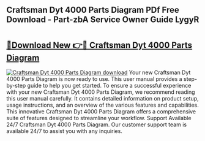 ## Craftsman Dyt 4000 Parts Diagram PDf Free Download - Part-zbA Service Owner Guide LygyR

# <h2><a href="http://dfi0hdq.blite.top/?on=Craftsman+Dyt+4000+Parts+Diagram">🔗Download New 👉🔴 Craftsman Dyt 4000 Parts Diagram</a></h2>

[![Craftsman Dyt 4000 Parts Diagram download](https://i.imgur.com/lujVjoI.png)](http://dfi0hdq.blite.top/?on=Craftsman+Dyt+4000+Parts+Diagram)
Your new Craftsman Dyt 4000 Parts Diagram is now ready to use. This user manual provides a step-by-step guide to help you get started. To ensure a successful experience with your new Craftsman Dyt 4000 Parts Diagram, we recommend reading this user manual carefully. It contains detailed information on product setup, usage instructions, and an overview of the various features and capabilities. This innovative Craftsman Dyt 4000 Parts Diagram offers a comprehensive suite of features designed to streamline your workflow. Support Available 24/7 Craftsman Dyt 4000 Parts Diagram. Our customer support team is available 24/7 to assist you with any inquiries.
